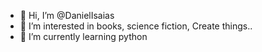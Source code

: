 - 👋 Hi, I’m @DanielIsaias
- 👀 I’m interested in books, science fiction, Create things..
- 🌱 I’m currently learning python


<!---
DanielIsaias/DanielIsaias is a ✨ special ✨ repository because its `README.md` (this file) appears on your GitHub profile.
You can click the Preview link to take a look at your changes.
--->

